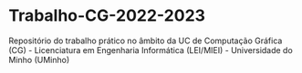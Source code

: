 # Trabalho-CG-2022-2023
Repositório do trabalho prático no âmbito da UC de Computação Gráfica (CG) - Licenciatura em Engenharia Informática (LEI/MIEI) - Universidade do Minho (UMinho)
